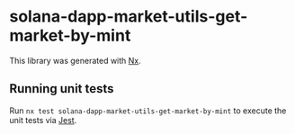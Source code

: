 # solana-dapp-market-utils-get-market-by-mint

This library was generated with [Nx](https://nx.dev).

## Running unit tests

Run `nx test solana-dapp-market-utils-get-market-by-mint` to execute the unit tests via [Jest](https://jestjs.io).
